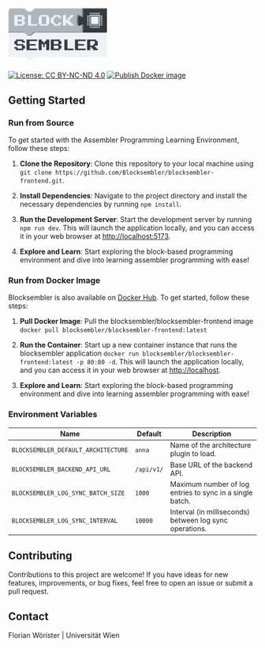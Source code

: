 ## <img src="img/logo.png" alt="drawing" width="200"/>

[![License: CC BY-NC-ND 4.0](https://img.shields.io/badge/License-CC_BY--NC--ND_4.0-lightgrey.svg)](https://creativecommons.org/licenses/by-nc-nd/4.0/)
[![Publish Docker image](https://github.com/Blocksembler/blocksembler-frontend/actions/workflows/release_docker_image.yml/badge.svg)](https://github.com/Blocksembler/blocksembler-frontend/actions/workflows/release_docker_image.yml)

## Getting Started

### Run from Source

To get started with the Assembler Programming Learning Environment, follow these steps:

1. **Clone the Repository**: Clone this repository to your local machine using
   `git clone https://github.com/Blocksembler/blocksembler-frontend.git`.

2. **Install Dependencies**: Navigate to the project directory and install the necessary dependencies by running
   `npm install`.

3. **Run the Development Server**: Start the development server by running `npm run dev`. This will launch the
   application locally, and you can access it in your web browser at [http://localhost:5173](http://localhost:5173).

4. **Explore and Learn**: Start exploring the block-based programming environment and dive into learning assembler
   programming with ease!

### Run from Docker Image

Blocksembler is also available on [Docker Hub](https://hub.docker.com/r/blocksembler/blocksembler-frontend/tags). To get
started, follow these steps:

1. **Pull Docker Image**: Pull the blocksembler/blocksembler-frontend image
   `docker pull blocksembler/blocksembler-frontend:latest`

2. **Run the Container**: Start up a new container instance that runs the blocksembler application
   `docker run blocksembler/blocksembler-frontend:latest -p 80:80 -d`. This will launch the application locally, and you
   can access it in your web browser at [http://localhost](http://localhost:5173).

3. **Explore and Learn**: Start exploring the block-based programming environment and dive into learning assembler
   programming with ease!

### Environment Variables

| Name                                | Default    | Description                                              |
|-------------------------------------|------------|----------------------------------------------------------|
| `BLOCKSEMBLER_DEFAULT_ARCHITECTURE` | `anna`     | Name of the architecture plugin to load.                 |
| `BLOCKSEMBLER_BACKEND_API_URL`      | `/api/v1/` | Base URL of the backend API.                             |
| `BLOCKSEMBLER_LOG_SYNC_BATCH_SIZE`  | `1000`     | Maximum number of log entries to sync in a single batch. |
| `BLOCKSEMBLER_LOG_SYNC_INTERVAL`    | `10000`    | Interval (in milliseconds) between log sync operations.  |

## Contributing

Contributions to this project are welcome! If you have ideas for new features, improvements, or bug fixes, feel free to
open an issue or submit a pull request.

## Contact

Florian Wörister | Universität Wien
